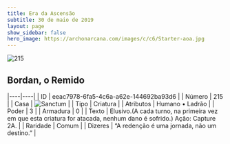 ```yaml
---
title: Era da Ascensão
subtitle: 30 de maio de 2019
layout: page
show_sidebar: false
hero_image: https://archonarcana.com/images/c/c6/Starter-aoa.jpg
---
```


![215](https://cdn.keyforgegame.com/media/card_front/pt/435_215_XR2C29H6MC6V_pt.png)

## Bordan, o Remido

|----|----|
| ID | eeac7978-6fa5-4c6a-a62e-144692ba93d6 |
| Número | 215 |
| Casa | ![Sanctum](https://archonarcana.com/images/thumb/c/c7/Sanctum.png/22px-Sanctum.png "Santuário") |
| Tipo | Criatura |
| Atributos | Humano • Ladrão |
| Poder | 3 |
| Armadura | 0 |
| Texto | Elusivo.(A cada turno, na primeira vez em que esta criatura for atacada, nenhum dano é sofrido.) Ação: Capture 2A. |
| Raridade | Comum |
| Dizeres | “A redenção é uma jornada, não um destino.” |
